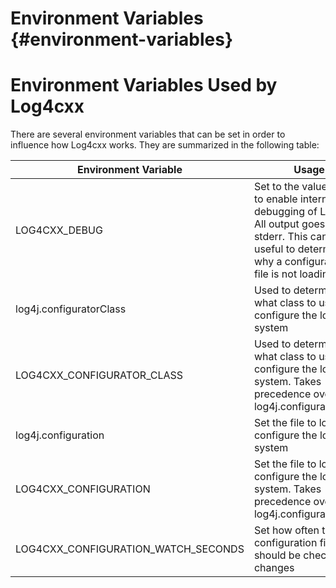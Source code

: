 Environment Variables {#environment-variables}
===
<!--
 Note: License header cannot be first, as doxygen does not generate
 cleanly if it before the '==='
-->
<!--
 Licensed to the Apache Software Foundation (ASF) under one or more
 contributor license agreements.  See the NOTICE file distributed with
 this work for additional information regarding copyright ownership.
 The ASF licenses this file to You under the Apache License, Version 2.0
 (the "License"); you may not use this file except in compliance with
 the License.  You may obtain a copy of the License at

	http://www.apache.org/licenses/LICENSE-2.0

 Unless required by applicable law or agreed to in writing, software
 distributed under the License is distributed on an "AS IS" BASIS,
 WITHOUT WARRANTIES OR CONDITIONS OF ANY KIND, either express or implied.
 See the License for the specific language governing permissions and
 limitations under the License.
-->

# Environment Variables Used by Log4cxx

There are several environment variables that can be set in order to influence how
Log4cxx works.  They are summarized in the following table:


| Environment Variable | Usage |
| -------------------- | ----- |
| LOG4CXX\_DEBUG       | Set to the value 'true' to enable internal debugging of Log4cxx.  All output goes to stderr.  This can be useful to determine why a configuration file is not loading |
| log4j.configuratorClass | Used to determine what class to use to configure the logging system |
| LOG4CXX\_CONFIGURATOR\_CLASS | Used to determine what class to use to configure the logging system.  Takes precedence over log4j.configuratorClass |
| log4j.configuration | Set the file to load to configure the logging system |
| LOG4CXX\_CONFIGURATION | Set the file to load to configure the logging system.  Takes precedence over log4j.configuration |
| LOG4CXX\_CONFIGURATION\_WATCH\_SECONDS | Set how often the configuration file should be checked for changes |

